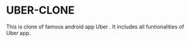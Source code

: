 # UBER-CLONE
This is clone of famous android app Uber .
It includes all funtionalities of Uber app.
